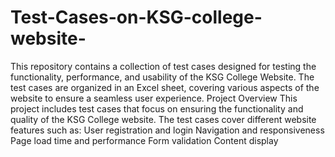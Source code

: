 # Test-Cases-on-KSG-college-website-
This repository contains a collection of test cases designed for testing the functionality, performance, and usability of the KSG College Website. The test cases are organized in an Excel sheet, covering various aspects of the website to ensure a seamless user experience.
Project Overview
This project includes test cases that focus on ensuring the functionality and quality of the KSG College website. The test cases cover different website features such as:
User registration and login
Navigation and responsiveness
Page load time and performance
Form validation
Content display
